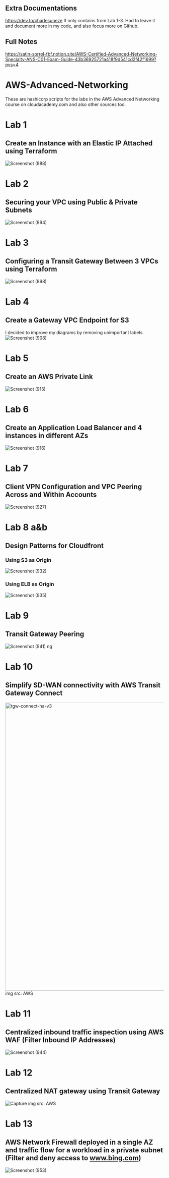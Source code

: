 ## Extra Documentations
https://dev.to/charlesuneze
It only contains from Lab 1-3. Had to leave it and document more in my code, and also focus more on Github.

## Full Notes
https://satin-sorrel-fbf.notion.site/AWS-Certified-Advanced-Networking-Specialty-ANS-C01-Exam-Guide-43b36925721a418f9d541cd2f42f1699?pvs=4

# AWS-Advanced-Networking
These are hashicorp scripts for the labs in the AWS Advanced Networking course on cloudacademy.com and also other sources too.

# Lab 1
## Create an Instance with an Elastic IP Attached using Terraform
![Screenshot (888)](https://user-images.githubusercontent.com/30233365/221901762-48629ad1-ab9f-4a34-8af5-bbfdfd71c53a.png)

# Lab 2
## Securing your VPC using Public & Private Subnets
![Screenshot (894)](https://user-images.githubusercontent.com/30233365/222906527-3d37e82c-3bdb-485e-8eea-30d13c0ff388.png)

# Lab 3
## Configuring a Transit Gateway Between 3 VPCs using Terraform
![Screenshot (898)](https://user-images.githubusercontent.com/30233365/224489068-5d9d55b7-9d8c-4c3e-98e5-0bbf1b48abb2.png)

# Lab 4
## Create a Gateway VPC Endpoint for S3
I decided to improve my diagrams by removing unimportant labels.
![Screenshot (908)](https://user-images.githubusercontent.com/30233365/229312291-f0c71c3a-0acf-4cae-92ee-04b81e35833e.png)

# Lab 5
## Create an AWS Private Link
![Screenshot (915)](https://user-images.githubusercontent.com/30233365/231617757-8d6b4d3f-3c5b-4fe2-a24c-fc0912a7420c.png)

# Lab 6
## Create an Application Load Balancer and 4 instances in different AZs
![Screenshot (916)](https://user-images.githubusercontent.com/30233365/232566972-248fdcf3-7f0d-4117-a1d1-24768c92416a.png)

# Lab 7
## Client VPN Configuration and VPC Peering Across and Within Accounts
![Screenshot (927)](https://user-images.githubusercontent.com/30233365/235446505-66068163-78f7-4db5-a0ff-5431dce76273.png)

# Lab 8 a&b
## Design Patterns for Cloudfront
### Using S3 as Origin
![Screenshot (932)](https://github.com/Its-All-About-the-Journey/AWS-Advanced-Networking/assets/30233365/0888c996-82cc-488e-b895-2a4f1bf759db)
### Using ELB as Origin
![Screenshot (935)](https://github.com/Its-All-About-the-Journey/AWS-Advanced-Networking/assets/30233365/9830e934-8f5d-4a69-88dd-07cf1c91659e)

# Lab 9
## Transit Gateway Peering
![Screenshot (941)](https://github.com/Its-All-About-the-Journey/AWS-Advanced-Networking/assets/30233365/53ac326f-e2ca-4c13-b784-9316fcc35a5f)
ng

# Lab 10
## Simplify SD-WAN connectivity with AWS Transit Gateway Connect
<img width="913" alt="tgw-connect-ha-v3" src="https://github.com/Its-All-About-the-Journey/AWS-Advanced-Networking/assets/30233365/f67d9cfd-c577-41a6-a1e4-9587f744314c">
img src: AWS

# Lab 11
## Centralized inbound traffic inspection using AWS WAF (Filter Inbound IP Addresses)
![Screenshot (944)](https://github.com/Its-All-About-the-Journey/AWS-Advanced-Networking/assets/30233365/ea83eaf9-97a3-4a14-ba40-cf183705f8b9)

# Lab 12
## Centralized NAT gateway using Transit Gateway
![Capture](https://github.com/Its-All-About-the-Journey/AWS-Advanced-Networking/assets/30233365/2466c4aa-c99e-49e7-8730-7efa80ed5891)
img src: AWS

# Lab 13
## AWS Network Firewall deployed in a single AZ and traffic flow for a workload in a private subnet (Filter and deny access to www.bing.com)
![Screenshot (953)](https://github.com/Its-All-About-the-Journey/AWS-Advanced-Networking/assets/30233365/88b7fedb-d22e-4330-8526-fd2fbbe4ef1e)
